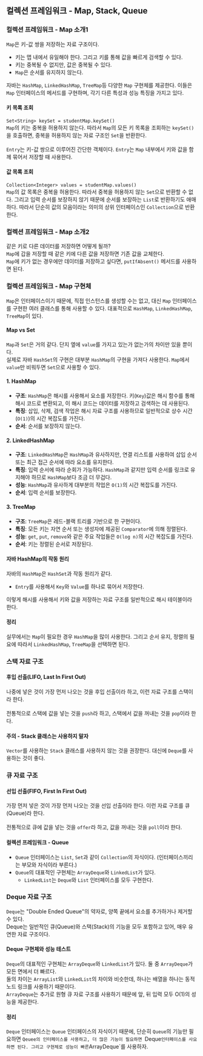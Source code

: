 ## 컬렉션 프레임워크 - Map, Stack, Queue

### 컬렉션 프레임워크 - Map 소개1
`Map`은 키-값 쌍을 저장하는 자료 구조이다.
- 키는 맵 내에서 유일해야 한다. 그리고 키를 통해 값을 빠르게 검색할 수 있다.
- 키는 중복될 수 없지만, 값은 중복될 수 있다.
- `Map`은 순서를 유지하지 않는다.

자바는 `HashMap`, `LinkedHashMap`, `TreeMap`등 다양한 `Map` 구현체를 제공한다.
이들은 `Map` 인터페이스의 메서드를 구현하며, 각기 다른 특성과 성능 특징을 가지고 있다.

#### 키 목록 조회
`Set<String> keySet = studentMap.keySet()`
<br>
`Map`의 키는 중복을 허용하지 않는다. 따라서 `Map`의 모든 키 목록을 조회하는 `keySet()`을 호출하면, 중복을 허용하지 않는 자료 구조인 `Set`을 반환한다.
<br><br>
`Entry`는 키-값 쌍으로 이루어진 간단한 객체이다.
`Entry`는 `Map` 내부에서 키와 값을 함께 묶어서 저장할 때 사용한다.

#### 값 목록 조회
`Collection<Integer> values = studentMap.values()`
<br>
`Map`의 값 목록은 중복을 허용한다. 따라서 중복을 허용하지 않는 `Set`으로 반환할 수 없다.
그리고 입력 순서를 보장하지 않기 때문에 순서를 보장하는 `List`로 반환하기도 애매하다.
따라서 단순히 값의 모음이라는 의미의 상위 인터페이스인 `Collection`으로 반환한다.

### 컬렉션 프레임워크 - Map 소개2
같은 키로 다른 데이터를 저장하면 어떻게 될까?
<br>
`Map`에 갑을 저장할 때 같은 키에 다른 값을 저장하면 기존 값을 교체한다.
<br>
`Map`에 키가 없는 경우에만 데이터를 저장하고 싶다면, `putIfAbsent()` 메서드를 사용하면 된다.

### 컬렉션 프레임워크 - Map 구현체
`Map`은 인터페이스이기 때문에, 직접 인스턴스를 생성할 수는 없고, 대신 `Map` 인터페이스를 구현한 여러 클래스를 통해 사용할 수 있다.
대표적으로 `HashMap`, `LinkedHashMap`, `TreeMap`이 있다.

#### Map vs Set
`Map`과 `Set`은 거의 같다. 단지 옆에 `value`를 가지고 있는가 없는가의 차이만 있을 뿐이다.
<br>
실제로 자바 `HashSet`의 구현은 대부분 `HashMap`의 구현을 가져다 사용한다. `Map`에서 `value`만 비워두면 `Set`으로 사용할 수 있다.

#### 1. HashMap
- **구조**: `HashMap`은 해시를 사용해서 요소를 저장한다. 키(`Key`)값은 해시 함수를 통해 해시 코드로 변환되고, 이 해시 코드는 데이터를 저장하고 검색하는 데 사용된다.
- **특징**: 삽입, 삭제, 검색 작업은 해시 자료 구조를 사용하므로 일반적으로 상수 시간(`O(1)`)의 시간 복잡도를 가진다.
- **순서**: 순서를 보장하지 않는다.

#### 2. LinkedHashMap
- **구조**: `LinkedHashMap`은 `HashMap`과 유사하지만, 연결 리스트를 사용하여 삽입 순서 또는 최근 접근 순서에 따라 요소를 유지한다.
- **특징**: 입력 순서에 따라 순회가 가능하다. `HashMap`과 같지만 입력 순서를 링크로 유지해야 하므로 `HashMap`보다 조금 더 무겁다.
- **성능**: `HashMap`과 유사하게 대부분의 작업은 `O(1)`의 시간 복잡도를 가진다.
- **순서**: 입력 순서를 보장한다.

#### 3. TreeMap
- **구조**: `TreeMap`은 레드-블랙 트리를 기반으로 한 구현이다.
- **특징**: 모든 키는 자연 순서 또는 생성자에 제공된 `Comparator`에 의해 정렬된다.
- **성능**: `get`, `put`, `remove`와 같은 주요 작업들은 `O(log n)`의 시간 복잡도를 가진다.
- **순서**: 키는 정렬된 순서로 저장된다.

#### 자바 HashMap의 작동 원리
자바의 `HashMap`은 `HashSet`과 작동 원리가 같다.
- `Entry`를 사용해서 `Key`와 `Value`를 하나로 묶어서 저장한다.

이렇게 해시를 사용해서 키와 값을 저장하는 자료 구조를 일반적으로 해시 테이블이라 한다.

#### 정리
실무에서는 `Map`이 필요한 경우 `HashMap`을 많이 사용한다. 그리고 순서 유지, 정렬의 필요에 따라서 `LinkedHashMap`, `TreeMap`을 선택하면 된다.

### 스택 자료 구조

#### 후입 선출(LIFO, Last In First Out)
나중에 넣은 것이 가장 먼저 나오는 것을 후입 선출이라 하고, 이런 자료 구조를 스택이라 한다.
<br><br>
전통적으로 스택에 값을 넣는 것을 `push`라 하고, 스택에서 값을 꺼내는 것을 `pop`이라 한다.

#### 주의 - Stack 클래스는 사용하지 말자
`Vector`를 사용하는 `Stack` 클래스를 사용하지 않는 것을 권장한다. 대신에 `Deque`를 사용하는 것이 좋다.

### 큐 자료 구조

#### 선입 선출(FIFO, First In First Out)
가장 먼저 넣은 것이 가장 먼저 나오는 것을 선입 선출이라 한다. 이런 자료 구조를 큐(Queue)라 한다.
<br><br>
전통적으로 큐에 값을 넣는 것을 `offer`라 하고, 값을 꺼내는 것을 `poll`이라 한다.

#### 컬렉션 프레임워크 - Queue
- `Queue` 인터페이스는 `List`, `Set`과 같이 `Collection`의 자식이다. (인터페이스끼리는 부모와 자식이라 부른다.)
- `Queue`의 대표적인 구현체는 `ArrayDeque`와 `LinkedList`가 있다.
  - `LinkedList`는 `Deque`와 `List` 인터페이스를 모두 구현한다.

### Deque 자료 구조
`Deque`는 "Double Ended Queue"의 약자로, 양쪽 끝에서 요소를 추가하거나 제거할 수 있다.
<br>
Deque는 일반적인 큐(Queue)와 스택(Stack)의 기능을 모두 포함하고 있어, 매우 유연한 자료 구조이다.

#### Deque 구현체와 성능 테스트
`Deque`의 대표적인 구현체는 `ArrayDeque`와 `LinkedList`가 있다. 둘 중 `ArrayDeque`가 모든 면에서 더 빠르다.
<br>
둘의 차이는 `ArrayList`와 `LinkedList`의 차이와 비슷한데, 하나는 배열을 하나는 동적 노드 링크를 사용하기 때문이다.
<br>
`ArrayDeque`는 추가로 원형 큐 자료 구조를 사용하기 때문에 앞, 뒤 입력 모두 O(1)의 성능을 제공한다.
 
#### 정리
`Deque` 인터페이스는 `Queue` 인터페이스의 자식이기 때문에, 단순히 `Queue`의 기능만 필요하면 `Qeuee의 인터페이스를 사용하고, 더 많은 기능이 필요하면 `Deque` 인터페이스를 사요하면 된다.
그리고 구현체로 성능이 빠른 `ArrayDeque`를 사용하자.